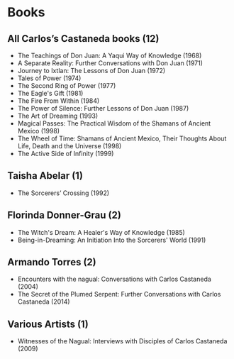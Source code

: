 # Books

## All Carlos’s Castaneda books \(12\)

* The Teachings of Don Juan: A Yaqui Way of Knowledge \(1968\)
* A Separate Reality: Further Conversations with Don Juan \(1971\)
* Journey to Ixtlan: The Lessons of Don Juan \(1972\)
* Tales of Power \(1974\)
* The Second Ring of Power \(1977\)
* The Eagle's Gift \(1981\)
* The Fire From Within \(1984\)
* The Power of Silence: Further Lessons of Don Juan \(1987\)
* The Art of Dreaming \(1993\)
* Magical Passes: The Practical Wisdom of the Shamans of Ancient Mexico \(1998\)
* The Wheel of Time: Shamans of Ancient Mexico, Their Thoughts About Life, Death and the Universe \(1998\)
* The Active Side of Infinity \(1999\)

## Taisha Abelar \(1\)

* The Sorcerers’ Crossing \(1992\)

## Florinda Donner-Grau \(2\)

* The Witch's Dream: A Healer's Way of Knowledge \(1985\)
* Being-in-Dreaming: An Initiation Into the Sorcerers' World \(1991\)

## Armando Torres \(2\)

* Encounters with the nagual: Conversations with Carlos Castaneda \(2004\)
* The Secret of the Plumed Serpent: Further Conversations with Carlos Castaneda \(2014\)

## Various Artists \(1\)

* Witnesses of the Nagual: Interviews with Disciples of Carlos Castaneda \(2009\)


